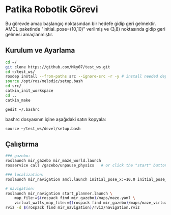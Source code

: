 # Patika Robotik Görevi
Bu görevde amaç başlangıç noktasından bir hedefe gidip geri gelmektir.  
AMCL paketinde "initial_pose=(10,10)" verilmiş ve (3,8) noktasında gidip geri gelmesi amaçlanmıştır.

## Kurulum ve Ayarlama

```bash
cd ~/
git clone https://github.com/Mky07/test_ws.git
cd ~/test_ws/
rosdep install --from-paths src --ignore-src -r -y # install needed dependency
source /opt/ros/melodic/setup.bash
cd src/
catkin_init_workspace
cd ..
catkin_make
```

```bash
gedit ~/.bashrc
```
bashrc dosyasının içine aşağıdaki satırı kopyala:
```
source ~/test_ws/devel/setup.bash
```

## Çalıştırma

```bash
### gazebo:
roslaunch mir_gazebo mir_maze_world.launch
rosservice call /gazebo/unpause_physics   # or click the "start" button in the Gazebo GUI

### localization:
roslaunch mir_navigation amcl.launch initial_pose_x:=10.0 initial_pose_y:=10.0

# navigation:
roslaunch mir_navigation start_planner.launch \
    map_file:=$(rospack find mir_gazebo)/maps/maze.yaml \
    virtual_walls_map_file:=$(rospack find mir_gazebo)/maps/maze_virtual_walls.yaml
rviz -d $(rospack find mir_navigation)/rviz/navigation.rviz
```
